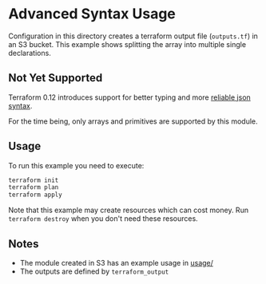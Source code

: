 # Advanced Syntax Usage

Configuration in this directory creates a terraform output file (`outputs.tf`) in an S3 bucket. This example shows splitting the array into multiple single declarations.

## Not Yet Supported

Terraform 0.12 introduces support for better typing and more [reliable json syntax](https://www.hashicorp.com/blog/terraform-0-12-reliable-json-syntax).

For the time being, only arrays and primitives are supported by this module.

## Usage

To run this example you need to execute:

```bash
terraform init
terraform plan
terraform apply
```

Note that this example may create resources which can cost money. Run `terraform destroy` when you don't need these resources.

## Notes

- The module created in S3 has an example usage in [usage/](usage/)
- The outputs are defined by `terraform_output`
